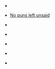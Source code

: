 
- [](/2020/02/1227051848340627456/)

- [No puns left unsaid](/2018/12/no-puns-left-unsaid/)

- [](/2016/11/10155098754223912/)

- [](/2016/10/10155030912533912/)

- [](/2016/10/10154999256248912/)

- [](/2016/06/10154650138623912/)

- [](/2014/12/10153412274373912/)
